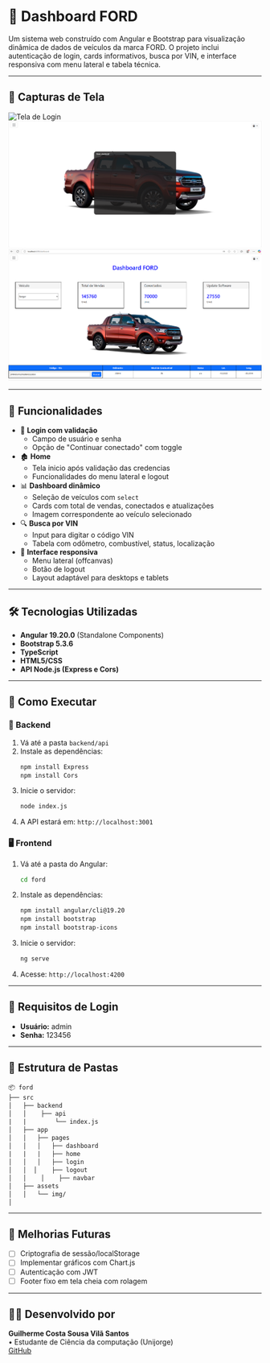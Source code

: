 # 🚗 Dashboard FORD

Um sistema web construído com Angular e Bootstrap para visualização dinâmica de dados de veículos da marca FORD. O projeto inclui autenticação de login, cards informativos, busca por VIN, e interface responsiva com menu lateral e tabela técnica.

---

## 📸 Capturas de Tela

![Tela de Login](public/login.ong)   
![Tela de home](public/home.png)
![Dashboard](public/dashboard.png)

---

## 🚀 Funcionalidades

- 🔐 **Login com validação**
  - Campo de usuário e senha
  - Opção de "Continuar conectado" com toggle
- 🏚️ **Home**
  - Tela inicio após validação das credencias
  - Funcionalidades do menu lateral e logout
- 📊 **Dashboard dinâmico**
  - Seleção de veículos com `select`
  - Cards com total de vendas, conectados e atualizações
  - Imagem correspondente ao veículo selecionado
- 🔍 **Busca por VIN**
  - Input para digitar o código VIN
  - Tabela com odômetro, combustível, status, localização
- 🎨 **Interface responsiva**
  - Menu lateral (offcanvas)
  - Botão de logout
  - Layout adaptável para desktops e tablets

---

## 🛠️ Tecnologias Utilizadas

- **Angular 19.20.0** (Standalone Components)
- **Bootstrap 5.3.6**
- **TypeScript**
- **HTML5/CSS**
- **API Node.js (Express e Cors)**

---

## 🧪 Como Executar

### 🔧 Backend

1. Vá até a pasta `backend/api`
2. Instale as dependências:
   ```bash
   npm install Express
   npm install Cors
   ```
3. Inicie o servidor:
   ```bash
   node index.js
   ```
4. A API estará em: `http://localhost:3001`

### 🖥️ Frontend

1. Vá até a pasta do Angular:
   ```bash
   cd ford
   ```
2. Instale as dependências:
   ```bash
   npm install angular/cli@19.20
   npm install bootstrap
   npm install bootstrap-icons
   ```
3. Inicie o servidor:
   ```bash
   ng serve
   ```
4. Acesse: `http://localhost:4200`

---

## 🧠 Requisitos de Login

- **Usuário:** admin  
- **Senha:** 123456

---

## 📁 Estrutura de Pastas

```
📦 ford
├── src
│   ├── backend
│   │    ├── api
|   |        └── index.js
│   ├── app
│   │   ├── pages
│   │   │   ├── dashboard 
|   |   |   ├── home
│   │   │   ├── login
│   │  │    ├── logout
│   │    │    ├── navbar
│   ├── assets
│   │   └── img/
│  
```

---

## 🏁 Melhorias Futuras

- [ ] Criptografia de sessão/localStorage
- [ ] Implementar gráficos com Chart.js
- [ ] Autenticação com JWT
- [ ] Footer fixo em tela cheia com rolagem

---

## 👨‍💻 Desenvolvido por

**Guilherme Costa Sousa Vilã Santos**  
• Estudante de Ciência da computação (Unijorge)  
[GitHub](https://github.com/guilhermevl71)
